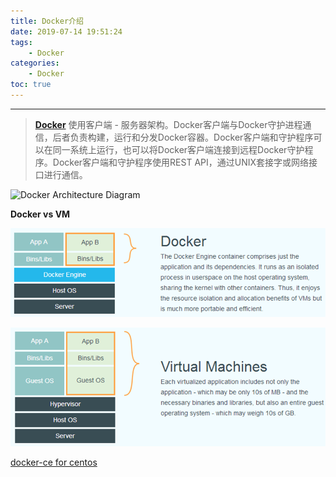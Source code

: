 ```yaml
---
title: Docker介绍
date: 2019-07-14 19:51:24
tags:
    - Docker
categories: 
    - Docker
toc: true
---
```




---

> [**Docker**](https://docs.docker.com/engine/docker-overview/) 使用客户端 - 服务器架构。Docker客户端与Docker守护进程通信，后者负责构建，运行和分发Docker容器。Docker客户端和守护程序可以在同一系统上运行，也可以将Docker客户端连接到远程Docker守护程序。Docker客户端和守护程序使用REST API，通过UNIX套接字或网络接口进行通信。

<!-- more -->

![Docker Architecture Diagram](https://docs.docker.com/engine/images/architecture.svg)





**Docker vs VM**

![1561264718294](../../../assets/images2019/docker.assets/1561264718294.png)

![1561264737939](../../../assets/images2019/docker.assets/1561264737939.png)



[docker-ce for centos](https://docs.docker.com/install/linux/docker-ce/centos/)